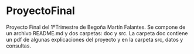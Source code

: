 # ProyectoFinal
Proyecto Final del 1ºTrimestre de Begoña Martín Falantes. Se compone de un archivo README.md y dos carpetas: doc y src. 
La carpeta doc contiene un pdf de algunas explicaciones del proyecto y en la carpeta src, datos y consultas.
